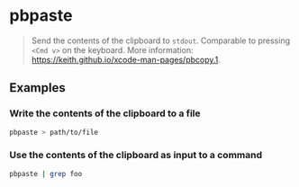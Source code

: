 # pbpaste

> Send the contents of the clipboard to `stdout`. Comparable to pressing `<Cmd v>` on the keyboard. More information: <https://keith.github.io/xcode-man-pages/pbcopy.1>.

## Examples

### Write the contents of the clipboard to a file

```bash
pbpaste > path/to/file
```

### Use the contents of the clipboard as input to a command

```bash
pbpaste | grep foo
```
